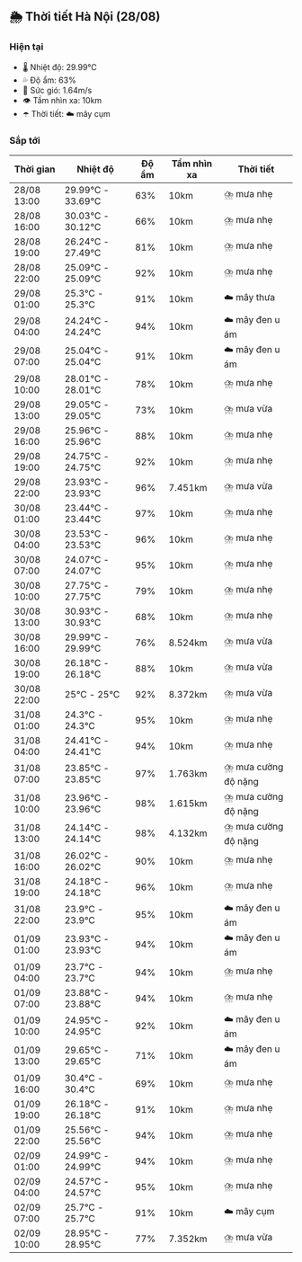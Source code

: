## 🌦️ Thời tiết Hà Nội (28/08)

### Hiện tại

- 🌡️ Nhiệt độ: 29.99℃
- 💦 Độ ẩm: 63%
- 💨 Sức gió: 1.64m/s
- 👁️ Tầm nhìn xa: 10km
- ☂️ Thời tiết: ☁️ mây cụm

### Sắp tới

| Thời gian | Nhiệt độ | Độ ẩm | Tầm nhìn xa | Thời tiết |
| --- | --- | --- | --- | --- |
| 28/08 13:00 | 29.99℃ - 33.69℃ | 63% | 10km | ⛈️ mưa nhẹ |
| 28/08 16:00 | 30.03℃ - 30.12℃ | 66% | 10km | ⛈️ mưa nhẹ |
| 28/08 19:00 | 26.24℃ - 27.49℃ | 81% | 10km | ⛈️ mưa nhẹ |
| 28/08 22:00 | 25.09℃ - 25.09℃ | 92% | 10km | ⛈️ mưa nhẹ |
| 29/08 01:00 | 25.3℃ - 25.3℃ | 91% | 10km | ☁️ mây thưa |
| 29/08 04:00 | 24.24℃ - 24.24℃ | 94% | 10km | ☁️ mây đen u ám |
| 29/08 07:00 | 25.04℃ - 25.04℃ | 91% | 10km | ☁️ mây đen u ám |
| 29/08 10:00 | 28.01℃ - 28.01℃ | 78% | 10km | ⛈️ mưa nhẹ |
| 29/08 13:00 | 29.05℃ - 29.05℃ | 73% | 10km | ⛈️ mưa vừa |
| 29/08 16:00 | 25.96℃ - 25.96℃ | 88% | 10km | ⛈️ mưa nhẹ |
| 29/08 19:00 | 24.75℃ - 24.75℃ | 92% | 10km | ⛈️ mưa nhẹ |
| 29/08 22:00 | 23.93℃ - 23.93℃ | 96% | 7.451km | ⛈️ mưa vừa |
| 30/08 01:00 | 23.44℃ - 23.44℃ | 97% | 10km | ⛈️ mưa nhẹ |
| 30/08 04:00 | 23.53℃ - 23.53℃ | 96% | 10km | ⛈️ mưa nhẹ |
| 30/08 07:00 | 24.07℃ - 24.07℃ | 95% | 10km | ⛈️ mưa nhẹ |
| 30/08 10:00 | 27.75℃ - 27.75℃ | 79% | 10km | ⛈️ mưa nhẹ |
| 30/08 13:00 | 30.93℃ - 30.93℃ | 68% | 10km | ⛈️ mưa nhẹ |
| 30/08 16:00 | 29.99℃ - 29.99℃ | 76% | 8.524km | ⛈️ mưa vừa |
| 30/08 19:00 | 26.18℃ - 26.18℃ | 88% | 10km | ⛈️ mưa vừa |
| 30/08 22:00 | 25℃ - 25℃ | 92% | 8.372km | ⛈️ mưa vừa |
| 31/08 01:00 | 24.3℃ - 24.3℃ | 95% | 10km | ⛈️ mưa nhẹ |
| 31/08 04:00 | 24.41℃ - 24.41℃ | 94% | 10km | ⛈️ mưa nhẹ |
| 31/08 07:00 | 23.85℃ - 23.85℃ | 97% | 1.763km | ⛈️ mưa cường độ nặng |
| 31/08 10:00 | 23.96℃ - 23.96℃ | 98% | 1.615km | ⛈️ mưa cường độ nặng |
| 31/08 13:00 | 24.14℃ - 24.14℃ | 98% | 4.132km | ⛈️ mưa cường độ nặng |
| 31/08 16:00 | 26.02℃ - 26.02℃ | 90% | 10km | ⛈️ mưa nhẹ |
| 31/08 19:00 | 24.18℃ - 24.18℃ | 96% | 10km | ⛈️ mưa nhẹ |
| 31/08 22:00 | 23.9℃ - 23.9℃ | 95% | 10km | ☁️ mây đen u ám |
| 01/09 01:00 | 23.93℃ - 23.93℃ | 94% | 10km | ☁️ mây đen u ám |
| 01/09 04:00 | 23.7℃ - 23.7℃ | 94% | 10km | ⛈️ mưa nhẹ |
| 01/09 07:00 | 23.88℃ - 23.88℃ | 94% | 10km | ⛈️ mưa nhẹ |
| 01/09 10:00 | 24.95℃ - 24.95℃ | 92% | 10km | ☁️ mây đen u ám |
| 01/09 13:00 | 29.65℃ - 29.65℃ | 71% | 10km | ☁️ mây đen u ám |
| 01/09 16:00 | 30.4℃ - 30.4℃ | 69% | 10km | ⛈️ mưa nhẹ |
| 01/09 19:00 | 26.18℃ - 26.18℃ | 91% | 10km | ⛈️ mưa nhẹ |
| 01/09 22:00 | 25.56℃ - 25.56℃ | 94% | 10km | ⛈️ mưa nhẹ |
| 02/09 01:00 | 24.99℃ - 24.99℃ | 94% | 10km | ⛈️ mưa nhẹ |
| 02/09 04:00 | 24.57℃ - 24.57℃ | 95% | 10km | ⛈️ mưa nhẹ |
| 02/09 07:00 | 25.7℃ - 25.7℃ | 91% | 10km | ☁️ mây cụm |
| 02/09 10:00 | 28.95℃ - 28.95℃ | 77% | 7.352km | ⛈️ mưa vừa |
